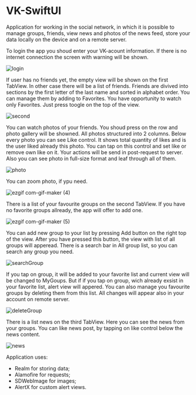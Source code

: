 # VK-SwiftUI
Application for working in the social network, in which it is possible to manage groups, friends, view news and photos of the news feed, store your data locally on the device and on a remote server.

To login the app you shoud enter your VK-acount information. If there is no internet connection the screen with warning will be shown.

![login](https://user-images.githubusercontent.com/10026372/216045036-7639dfbc-9978-45a5-812b-cb6bc9d8cd9b.jpg)

If user has no friends yet, the empty view will be shown on the first TabView. In other case there will be a list of friends. Friends are divived into sections by the first letter of the last name and sorted in alphabet order.
You can manage them by adding to Favorites. You have opportunity to watch only Favorites. Just press toogle on the top of the view.

![second](https://user-images.githubusercontent.com/10026372/215997766-1f351792-627c-4130-8d62-f9ca26fb2373.jpg)

You can watch photos of your friends. You shoud press on the row and photo gallery will be showned. 
All photos structured into 2 columns. Below every photo you can see Like control. It shows total quantity of likes and is the user liked already this photo. You can tap on this control and set like or remove own like on it. Your actions will be send in post-request to server.
Also you can see photo in full-size format and leaf through all of them.

![photo](https://user-images.githubusercontent.com/10026372/216007229-535953b5-3570-4193-8554-b75730cd4fa5.jpg)

You can zoom photo, if ypu need.

![ezgif com-gif-maker (4)](https://user-images.githubusercontent.com/10026372/216052914-6b100b4e-3d63-4099-9bd9-a0ad56562797.gif)

There is a list of your favourite groups on the second TabView. 
If you have no favorite groups allready, the app will offer to add one.

![ezgif com-gif-maker (5)](https://user-images.githubusercontent.com/10026372/216986381-62fec887-e3e6-4bcc-ad5e-1c8956c4589f.gif)

You can add new group to your list by pressing Add button on the right top of the view. After you have pressed this button,  the view with list of all groups will apperead. There is a search bar in All group list, so you can search any group you need.

![searchGroup](https://user-images.githubusercontent.com/10026372/218621924-51dc4487-1b3b-4e85-8da1-a3e97d8662a4.jpg)

If you tap on group, it will be added to your favorite list and current view will be changed to MyGoups. But if if you tap on group, wich already exsist in your favorite list, alert view will appered.
You can also manage you favourite groups by deleting them from this list. All changes will appear also in your account on remote server.

![deleteGroup](https://user-images.githubusercontent.com/10026372/218622488-e0c58960-f8ad-4628-ba66-8e260a1061f8.jpg)

There is a list news on the third TabView. Here you can see the news from your groups. You can like news post, by tapping on like control below the news content.

![news](https://user-images.githubusercontent.com/10026372/216014281-fa626ccb-2843-410f-bb9f-290a600698f0.jpg)

Application uses:
 - Realm for storing data;
 - Alamofire for requests;
 - SDWebImage for images;
 - AlertX for custom alert views.
